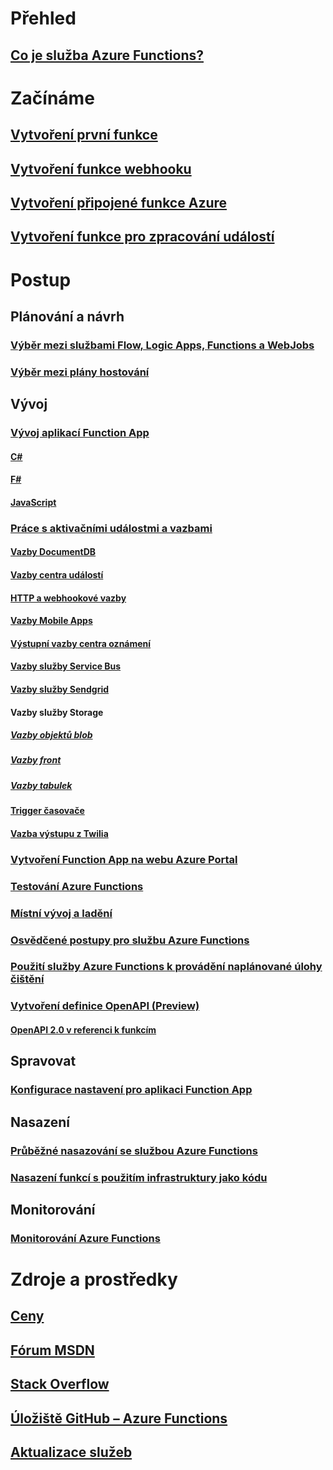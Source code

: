 # Přehled
## [Co je služba Azure Functions?](functions-overview.md)
# Začínáme
## [Vytvoření první funkce](functions-create-first-azure-function.md)
## [Vytvoření funkce webhooku](functions-create-a-web-hook-or-api-function.md)
## [Vytvoření připojené funkce Azure](functions-create-an-azure-connected-function.md)
## [Vytvoření funkce pro zpracování událostí](functions-create-an-event-processing-function.md)
# Postup
## Plánování a návrh
### [Výběr mezi službami Flow, Logic Apps, Functions a WebJobs](functions-compare-logic-apps-ms-flow-webjobs.md)
### [Výběr mezi plány hostování](functions-scale.md)

## Vývoj
### [Vývoj aplikací Function App](functions-reference.md)
#### [C#](functions-reference-csharp.md)
#### [F#](functions-reference-fsharp.md)
#### [JavaScript](functions-reference-node.md)
### [Práce s aktivačními událostmi a vazbami](functions-triggers-bindings.md)
#### [Vazby DocumentDB](functions-bindings-documentdb.md)
#### [Vazby centra událostí](functions-bindings-event-hubs.md)
#### [HTTP a webhookové vazby](functions-bindings-http-webhook.md)
#### [Vazby Mobile Apps](functions-bindings-mobile-apps.md)
#### [Výstupní vazby centra oznámení](functions-bindings-notification-hubs.md)
#### [Vazby služby Service Bus](functions-bindings-service-bus.md)
#### [Vazby služby Sendgrid](functions-bindings-sendgrid.md)
#### Vazby služby Storage
##### [Vazby objektů blob](functions-bindings-storage-blob.md)
##### [Vazby front](functions-bindings-storage-queue.md)
##### [Vazby tabulek](functions-bindings-storage-table.md)
#### [Trigger časovače](functions-bindings-timer.md)
#### [Vazba výstupu z Twilia](functions-bindings-twilio.md)
### [Vytvoření Function App na webu Azure Portal](functions-create-function-app-portal.md) 
### [Testování Azure Functions](functions-test-a-function.md)
### [Místní vývoj a ladění](functions-run-local.md)
### [Osvědčené postupy pro službu Azure Functions](functions-best-practices.md)
### [Použití služby Azure Functions k provádění naplánované úlohy čištění](functions-scenario-database-table-cleanup.md)
### [Vytvoření definice OpenAPI (Preview)](functions-api-definition-getting-started.md)
#### [OpenAPI 2.0 v referenci k funkcím](functions-api-definition.md)

## Spravovat
### [Konfigurace nastavení pro aplikaci Function App](functions-how-to-use-azure-function-app-settings.md)

## Nasazení
### [Průběžné nasazování se službou Azure Functions](functions-continuous-deployment.md)
### [Nasazení funkcí s použitím infrastruktury jako kódu](functions-infrastructure-as-code.md)

## Monitorování
### [Monitorování Azure Functions](functions-monitoring.md)

# Zdroje a prostředky
## [Ceny](https://azure.microsoft.com/pricing/details/functions/)  
## [Fórum MSDN](https://social.msdn.microsoft.com/Forums/en-US/home?forum=AzureFunctions)
## [Stack Overflow](http://stackoverflow.com/questions/tagged/azure-functions)
## [Úložiště GitHub – Azure Functions](https://github.com/Azure/Azure-Functions/) 
## [Aktualizace služeb](https://azure.microsoft.com/en-us/updates/?product=functions&updatetype=&platform=)
